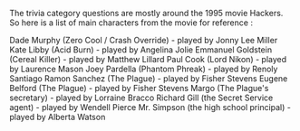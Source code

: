 The trivia category questions are mostly around the 1995 movie Hackers. So here is a list of main characters from the movie for reference :

Dade Murphy (Zero Cool / Crash Override) - played by Jonny Lee Miller
Kate Libby (Acid Burn) - played by Angelina Jolie
Emmanuel Goldstein (Cereal Killer) - played by Matthew Lillard
Paul Cook (Lord Nikon) - played by Laurence Mason
Joey Pardella (Phantom Phreak) - played by Renoly Santiago
Ramon Sanchez (The Plague) - played by Fisher Stevens
Eugene Belford (The Plague) - played by Fisher Stevens
Margo (The Plague's secretary) - played by Lorraine Bracco
Richard Gill (the Secret Service agent) - played by Wendell Pierce
Mr. Simpson (the high school principal) - played by Alberta Watson
